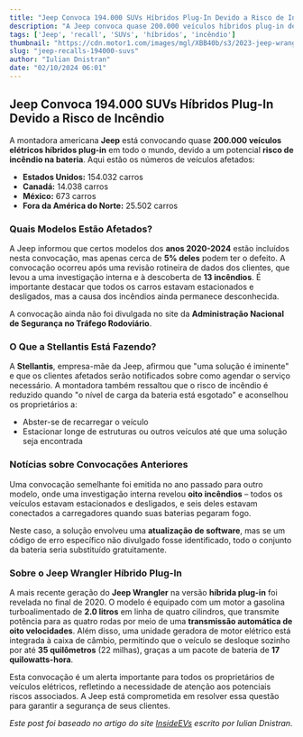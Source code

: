 ```yaml
---
title: "Jeep Convoca 194.000 SUVs Híbridos Plug-In Devido a Risco de Incêndio na Bateria"
description: "A Jeep convoca quase 200.000 veículos híbridos plug-in devido a risco de incêndio. Informações sobre os modelos afetados e a solução que será oferecida para os clientes."
tags: ['Jeep', 'recall', 'SUVs', 'híbridos', 'incêndio']
thumbnail: "https://cdn.motor1.com/images/mgl/XBB40b/s3/2023-jeep-wrangler-willys-4xe.jpg"
slug: "jeep-recalls-194000-suvs"
author: "Iulian Dnistran"
date: "02/10/2024 06:01"
---
```


## Jeep Convoca 194.000 SUVs Híbridos Plug-In Devido a Risco de Incêndio

A montadora americana **Jeep** está convocando quase **200.000 veículos elétricos híbridos plug-in** em todo o mundo, devido a um potencial **risco de incêndio na bateria**. Aqui estão os números de veículos afetados:

- **Estados Unidos:** 154.032 carros  
- **Canadá:** 14.038 carros  
- **México:** 673 carros  
- **Fora da América do Norte:** 25.502 carros  

### Quais Modelos Estão Afetados?
A Jeep informou que certos modelos dos **anos 2020-2024** estão incluídos nesta convocação, mas apenas cerca de **5% deles** podem ter o defeito. A convocação ocorreu após uma revisão rotineira de dados dos clientes, que levou a uma investigação interna e à descoberta de **13 incêndios**. É importante destacar que todos os carros estavam estacionados e desligados, mas a causa dos incêndios ainda permanece desconhecida.

A convocação ainda não foi divulgada no site da **Administração Nacional de Segurança no Tráfego Rodoviário**.

### O Que a Stellantis Está Fazendo?
A **Stellantis**, empresa-mãe da Jeep, afirmou que "uma solução é iminente" e que os clientes afetados serão notificados sobre como agendar o serviço necessário. A montadora também ressaltou que o risco de incêndio é reduzido quando "o nível de carga da bateria está esgotado" e aconselhou os proprietários a:

- Abster-se de recarregar o veículo  
- Estacionar longe de estruturas ou outros veículos até que uma solução seja encontrada  

### Notícias sobre Convocações Anteriores
Uma convocação semelhante foi emitida no ano passado para outro modelo, onde uma investigação interna revelou **oito incêndios** – todos os veículos estavam estacionados e desligados, e seis deles estavam conectados a carregadores quando suas baterias pegaram fogo.

Neste caso, a solução envolveu uma **atualização de software**, mas se um código de erro específico não divulgado fosse identificado, todo o conjunto da bateria seria substituído gratuitamente.

### Sobre o Jeep Wrangler Híbrido Plug-In
A mais recente geração do **Jeep Wrangler** na versão **híbrida plug-in** foi revelada no final de 2020. O modelo é equipado com um motor a gasolina turboalimentado de **2.0 litros** em linha de quatro cilindros, que transmite potência para as quatro rodas por meio de uma **transmissão automática de oito velocidades**. Além disso, uma unidade geradora de motor elétrico está integrada à caixa de câmbio, permitindo que o veículo se desloque sozinho por até **35 quilômetros** (22 milhas), graças a um pacote de bateria de **17 quilowatts-hora**.

Esta convocação é um alerta importante para todos os proprietários de veículos elétricos, refletindo a necessidade de atenção aos potenciais riscos associados. A Jeep está comprometida em resolver essa questão para garantir a segurança de seus clientes.

*Este post foi baseado no artigo do site [InsideEVs](https://insideevs.com/news/735661/jeep-recall-wrangler-grand-cherokee-phev-battery-fire-risk/) escrito por Iulian Dnistran.*